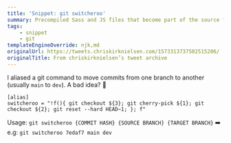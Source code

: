 ```yaml
---
title: 'Snippet: git switcheroo'
summary: Precompiled Sass and JS files that become part of the source folder.
tags:
    - snippet
    - git
templateEngineOverride: njk,md
originalUrl: https://tweets.chriskirknielsen.com/1573313737502515206/
originalTitle: From chriskirknielsen’s tweet archive
---
```


I aliased a git command to move commits from one branch to another (usually `main` to `dev`). A bad idea? 🤷

```bash:.gitconfig
[alias]
switcheroo = "!f(){ git checkout ${3}; git cherry-pick ${1}; git checkout ${2}; git reset --hard HEAD~1; }; f"
```

Usage: `git switcheroo {COMMIT HASH} {SOURCE BRANCH} {TARGET BRANCH}`
➡️ e.g: `git switcheroo 7edaf7 main dev`